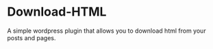 # Download-HTML
A simple wordpress plugin that allows you to download html from your posts and pages.
